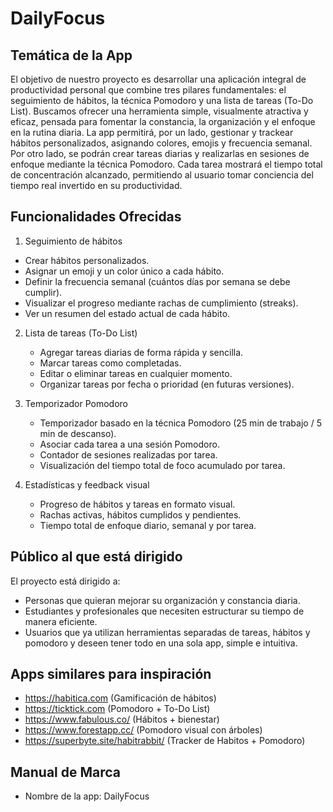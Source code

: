 # DailyFocus

## Temática de la App
El objetivo de nuestro proyecto es desarrollar una aplicación integral de productividad personal que combine tres pilares fundamentales: el seguimiento de hábitos, la técnica Pomodoro y una lista de tareas (To-Do List). Buscamos ofrecer una herramienta simple, visualmente atractiva y eficaz, pensada para fomentar la constancia, la organización y el enfoque en la rutina diaria.
La app permitirá, por un lado, gestionar y trackear hábitos personalizados, asignando colores, emojis y frecuencia semanal. Por otro lado, se podrán crear tareas diarias y realizarlas en sesiones de enfoque mediante la técnica Pomodoro. Cada tarea mostrará el tiempo total de concentración alcanzado, permitiendo al usuario tomar conciencia del tiempo real invertido en su productividad.

## Funcionalidades Ofrecidas
1. Seguimiento de hábitos
  - Crear hábitos personalizados.
  - Asignar un emoji y un color único a cada hábito.
  - Definir la frecuencia semanal (cuántos días por semana se debe cumplir).
  - Visualizar el progreso mediante rachas de cumplimiento (streaks).
  - Ver un resumen del estado actual de cada hábito.

2. Lista de tareas (To-Do List)
   - Agregar tareas diarias de forma rápida y sencilla.
   - Marcar tareas como completadas.
   - Editar o eliminar tareas en cualquier momento.
   - Organizar tareas por fecha o prioridad (en futuras versiones).

3. Temporizador Pomodoro
   - Temporizador basado en la técnica Pomodoro (25 min de trabajo / 5 min de descanso).
   - Asociar cada tarea a una sesión Pomodoro.
   - Contador de sesiones realizadas por tarea.
   - Visualización del tiempo total de foco acumulado por tarea.

  4. Estadísticas y feedback visual
     - Progreso de hábitos y tareas en formato visual.
     - Rachas activas, hábitos cumplidos y pendientes.
     - Tiempo total de enfoque diario, semanal y por tarea.

## Público al que está dirigido
El proyecto está dirigido a:
- Personas que quieran mejorar su organización y constancia diaria.
- Estudiantes y profesionales que necesiten estructurar su tiempo de manera eficiente.
- Usuarios que ya utilizan herramientas separadas de tareas, hábitos y pomodoro y deseen tener todo en una sola app, simple e intuitiva.

## Apps similares para inspiración
- https://habitica.com (Gamificación de hábitos)
- https://ticktick.com (Pomodoro + To-Do List)
- https://www.fabulous.co/ (Hábitos + bienestar)
- https://www.forestapp.cc/ (Pomodoro visual con árboles)
- https://superbyte.site/habitrabbit/ (Tracker de Habitos + Pomodoro)

## Manual de Marca
- Nombre de la app: DailyFocus

